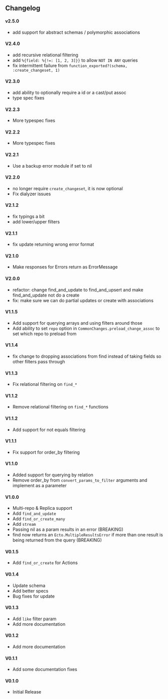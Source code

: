 ## Changelog

#### v2.5.0
- add support for abstract schemas / polymorphic associations 

#### V2.4.0
- add recursive relational filtering
- add `%{field: %{!=: [1, 2, 3]}}` to allow `NOT IN ANY` queries
- fix intermittent failure from `function_exported?(schema, :create_changeset, 1)`

#### V2.3.0
- add ability to optionally require a id or a cast/put assoc
- type spec fixes

#### V2.2.3
- More typespec fixes

#### V2.2.2
- More typespec fixes

#### V2.2.1
- Use a backup error module if set to nil

#### V2.2.0
- no longer require `create_changeset`, it is now optional
- Fix dialyzer issues

#### V2.1.2
- fix typings a bit
- add lower/upper filters

#### V2.1.1
- fix update returning wrong error format

#### V2.1.0
- Make responses for Errors return as ErrorMessage

#### V2.0.0
- refactor: change find_and_update to find_and_upsert and make find_and_update not do a create
- fix: make sure we can do partial updates or create with associations

#### V1.1.5
- Add support for querying arrays and using filters around those
- Add ability to set `repo` option in `CommonChanges.preload_change_assoc` to set which repo to preload from

#### V1.1.4
- fix change to dropping associations from find instead of taking fields so other filters pass through

#### V1.1.3
- Fix relational filtering on `find_*`

#### V1.1.2
- Remove relational filtering on `find_*` functions

#### V1.1.2
- Add support for not equals filtering

#### V1.1.1
- Fix support for order_by filtering

#### V1.1.0
- Added support for querying by relation
- Remove order_by from `convert_params_to_filter` arguments and implement as a parameter

#### V1.0.0
- Multi-repo & Replica support
- Add `find_and_update`
- Add `find_or_create_many`
- Add `stream`
- Passing nil as a param results in an error (BREAKING)
- find now returns an `Ecto.MultipleResultsError` if more than one result is being returned from the query (BREAKING)

#### V0.1.5
- Add `find_or_create` for Actions

#### V0.1.4
- Update schema
- Add better specs
- Bug fixes for update

#### V0.1.3
- Add `like` filter param
- Add more documentation

#### V0.1.2
- Add more documentation

#### V0.1.1
- Add some documentation fixes

#### V0.1.0
- Initial Release
